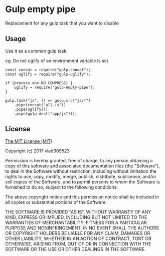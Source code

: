 # Gulp empty pipe

Replacement for any gulp task that you want to disable

## Usage

Use it as a common gulp task.

eg. Do not uglify of an environment variable is set

```
const concat = require("gulp-concat");
const uglify = require("gulp-uglify");

if (process.env.NO_COMPRESS) {
    uglify = require("gulp-empty-pipe");
}

gulp.task("js", () => gulp.src("js/*")
    .pipe(concat("all.js"))
    .pipe(uglify())
    .pipe(gulp.dest("app/js")));
```

## License

[The MIT License (MIT)](http://opensource.org/licenses/MIT) 

Copyright (c) 2017 vlad309523

Permission is hereby granted, free of charge, to any person obtaining a copy
of this software and associated documentation files (the "Software"), to deal
in the Software without restriction, including without limitation the rights
to use, copy, modify, merge, publish, distribute, sublicense, and/or sell
copies of the Software, and to permit persons to whom the Software is
furnished to do so, subject to the following conditions:

The above copyright notice and this permission notice shall be included in
all copies or substantial portions of the Software.

THE SOFTWARE IS PROVIDED "AS IS", WITHOUT WARRANTY OF ANY KIND, EXPRESS OR
IMPLIED, INCLUDING BUT NOT LIMITED TO THE WARRANTIES OF MERCHANTABILITY,
FITNESS FOR A PARTICULAR PURPOSE AND NONINFRINGEMENT. IN NO EVENT SHALL THE
AUTHORS OR COPYRIGHT HOLDERS BE LIABLE FOR ANY CLAIM, DAMAGES OR OTHER
LIABILITY, WHETHER IN AN ACTION OF CONTRACT, TORT OR OTHERWISE, ARISING FROM,
OUT OF OR IN CONNECTION WITH THE SOFTWARE OR THE USE OR OTHER DEALINGS IN
THE SOFTWARE.